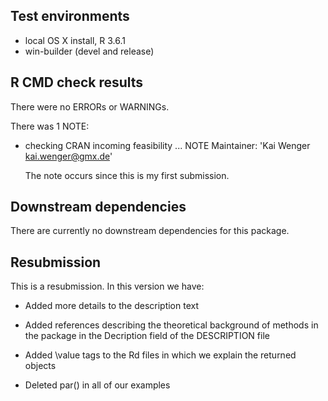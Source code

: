 ## Test environments
* local OS X install, R 3.6.1
* win-builder (devel and release)

## R CMD check results
There were no ERRORs or WARNINGs. 

There was 1 NOTE:

* checking CRAN incoming feasibility ... NOTE
  Maintainer: 'Kai Wenger <kai.wenger@gmx.de>'

  The note occurs since this is my first submission.

## Downstream dependencies
There are currently no downstream dependencies for this package.

## Resubmission
This is a resubmission. In this version we have:

* Added more details to the description text 

* Added references describing the theoretical background of methods in the package in the Decription field of the DESCRIPTION file

* Added \value tags to the Rd files in which we explain the returned objects

* Deleted par() in all of our examples